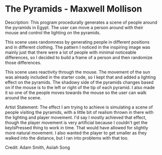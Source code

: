 # The Pyramids - Maxwell Mollison

Description: This program procedurally generates a scene of people around the pyramids in Egypt. The user can move a person around with their mouse and control the lighting on the pyramids.

This scene uses randomness by generating people in different positions and in different clothing. The pattern I noticed in the inspiring image was mainly just that there were a lot of people with minimal noticeable differences, so I decided to build a frame of a person and then randomize those differences.

This scene uses reactivity through the mouse. The movement of the sun was already included in the starter code, so I kept that and added a lighting effect on the pyramids. The shadowy side of the pyramids changes based on if the mouse is to the left or right of the tip of each pyramid. I also made it so one of the people moves towards the mouse so the user can walk around the scene.
 
Artist Statement: The effect I am trying to achieve is simulating a scene of people visiting the pyramids, with a little bit of realism thrown in there with the lighting and player movement. I'd say I mostly achieved that effect, though the player movement is very artificial because I couldn't get the keyIsPressed thing to work in time. That would have allowed for slightly more natural movement. I also wanted the player to get smaller as they walked into the distance, but I ran into problems with that too.

Credit: Adam Smith, Asiiah Song
